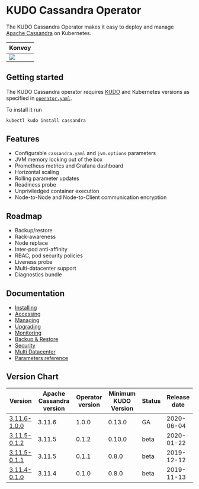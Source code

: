 # KUDO Cassandra Operator

The KUDO Cassandra Operator makes it easy to deploy and manage
[Apache Cassandra](http://cassandra.apache.org/) on Kubernetes.

| Konvoy                                                                                                                                                                                                                                                                                                                                                                                                      |
| ----------------------------------------------------------------------------------------------------------------------------------------------------------------------------------------------------------------------------------------------------------------------------------------------------------------------------------------------------------------------------------------------------------- |
| <a href="https://teamcity.mesosphere.io/viewType.html?buildTypeId=Frameworks_DataServices_Kudo_Cassandra_Nightly_CassandraNightlyKonvoyKudo&branch_Frameworks_DataServices_Kudo_Cassandra_Nightly=%3Cdefault%3E&tab=buildTypeStatusDiv"><img src="https://teamcity.mesosphere.io/app/rest/builds/buildType:(id:Frameworks_DataServices_Kudo_Cassandra_Nightly_CassandraNightlyKonvoyKudo)/statusIcon"/></a> |

## Getting started

The KUDO Cassandra operator requires [KUDO](https://kudo.dev/) and Kubernetes
versions as specified in [`operator.yaml`](operator/operator.yaml#L4-L5).

To install it run

```bash
kubectl kudo install cassandra
```

## Features

- Configurable `cassandra.yaml` and `jvm.options` parameters
- JVM memory locking out of the box
- Prometheus metrics and Grafana dashboard
- Horizontal scaling
- Rolling parameter updates
- Readiness probe
- Unpriviledged container execution
- Node-to-Node and Node-to-Client communication encryption

## Roadmap

- Backup/restore
- Rack-awareness
- Node replace
- Inter-pod anti-affinity
- RBAC, pod security policies
- Liveness probe
- Multi-datacenter support
- Diagnostics bundle

## Documentation

- [Installing](/docs/installing.md)
- [Accessing](/docs/accessing.md)
- [Managing](/docs/managing.md)
- [Upgrading](/docs/upgrading.md)
- [Monitoring](/docs/monitoring.md)
- [Backup & Restore](/docs/backup.md)
- [Security](/docs/security.md)
- [Multi Datacenter](/docs/multidatacenter.md)
- [Parameters reference](/docs/parameters.md)

## Version Chart

| Version                                                                                          | Apache Cassandra version | Operator version | Minimum KUDO Version | Status | Release date |
| ------------------------------------------------------------------------------------------------ | ------------------------ | ---------------- | -------------------- | ------ | ------------ |
| [3.11.6-1.0.0](https://github.com/mesosphere/kudo-cassandra-operator/releases/tag/v3.11.6-1.0.0) | 3.11.6                   | 1.0.0            | 0.13.0               | GA     | 2020-06-04   |
| [3.11.5-0.1.2](https://github.com/mesosphere/kudo-cassandra-operator/releases/tag/v3.11.5-0.1.2) | 3.11.5                   | 0.1.2            | 0.10.0               | beta   | 2020-01-22   |
| [3.11.5-0.1.1](https://github.com/mesosphere/kudo-cassandra-operator/releases/tag/v3.11.5-0.1.1) | 3.11.5                   | 0.1.1            | 0.8.0                | beta   | 2019-12-12   |
| [3.11.4-0.1.0](https://github.com/mesosphere/kudo-cassandra-operator/releases/tag/v3.11.4-0.1.0) | 3.11.4                   | 0.1.0            | 0.8.0                | beta   | 2019-11-13   |
